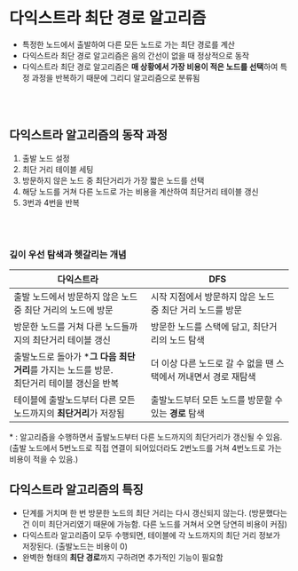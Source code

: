 # 다익스트라 최단 경로 알고리즘
- 특정한 노드에서 출발하여 다른 모든 노드로 가는 최단 경로를 계산
- 다익스트라 최단 경로 알고리즘은 음의 간선이 없을 때 정상적으로 동작
- 다익스트라 최단 경로 알고리즘은 **매 상황에서 가장 비용이 적은 노드를 선택**하여 특정 과정을 반복하기 때문에 그리디 알고리즘으로 분류됨

</br>
</br>


## 다익스트라 알고리즘의 동작 과정
1. 출발 노드 설정
2. 최단 거리 테이블 세팅
3. 방문하지 않은 노드 중 최단거리가 가장 짧은 노드를 선택
4. 해당 노드를 거쳐 다른 노드로 가는 비용을 계산하여 최단거리 테이블 갱신
5. 3번과 4번을 반복  

</br>
</br>

### 깊이 우선 탐색과 헷갈리는 개념
|다익스트라|DFS|
|-|-|
|출발 노드에서 방문하지 않은 노드 중 최단 거리의 노드에 방문|시작 지점에서 방문하지 않은 노드 중 최단 거리 노드를 방문|  
|방문한 노드를 거쳐 다른 노드들까지의 최단거리 테이블 갱신 |방문한 노드를 스택에 담고, 최단거리의 노드 탐색|  
|출발노드로 돌아가 ***그 다음 최단거리**를 가지는 노드를 방문.<br/> 최단거리 테이블 갱신을 반복| 더 이상 다른 노드로 갈 수 없을 땐 스택에서 꺼내면서 경로 재탐색|
|테이블에 출발노드부터 다른 모든 노드까지의 **최단거리**가 저장됨|출발노드부터 모든 노드를 방문할 수 있는 **경로** 탐색|

\* : 알고리즘을 수행하면서 출발노드부터 다른 노드까지의 최단거리가 갱신될 수 있음.  
(출발 노드에서 5번노드로 직접 연결이 되어있더라도 2번노드를 거쳐 4번노드로 가는 비용이 적을 수 있음.)

## 다익스트라 알고리즘의 특징
- 단계를 거치며 한 번 방문한 노드의 최단 거리는 다시 갱신되지 않는다. (방문했다는 건 이미 최단거리였기 때문에 가능함. 다른 노드를 거쳐서 오면 당연히 비용이 커짐)
- 다익스트라 알고리즘이 모두 수행되면, 테이블에 각 노드까지의 최단 거리 정보가 저장된다. (출발노드는 비용이 0)
- 완벽한 형태의 **최단 경로**까지 구하려면 추가적인 기능이 필요함